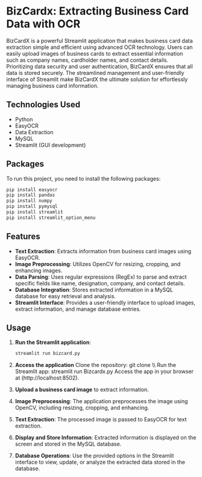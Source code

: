 # BizCardx: Extracting Business Card Data with OCR

BizCardX is a powerful Streamlit application that makes business card data extraction simple and efficient using advanced OCR technology. Users can easily upload images of business cards to extract essential information such as company names, cardholder names, and contact details. Prioritizing data security and user authentication, BizCardX ensures that all data is stored securely. The streamlined management and user-friendly interface of Streamlit make BizCardX the ultimate solution for effortlessly managing business card information.

## Technologies Used
- Python
- EasyOCR
- Data Extraction
- MySQL
- Streamlit (GUI development)

## Packages

To run this project, you need to install the following packages:

```sh
pip install easyocr
pip install pandas
pip install numpy
pip install pymysql
pip install streamlit
pip install streamlit_option_menu
```

## Features

- **Text Extraction**: Extracts information from business card images using EasyOCR.
- **Image Preprocessing**: Utilizes OpenCV for resizing, cropping, and enhancing images.
- **Data Parsing**: Uses regular expressions (RegEx) to parse and extract specific fields like name, designation, company, and contact details.
- **Database Integration**: Stores extracted information in a MySQL database for easy retrieval and analysis.
- **Streamlit Interface**: Provides a user-friendly interface to upload images, extract information, and manage database entries.

## Usage

1. **Run the Streamlit application**:

    ```sh
    streamlit run bizcard.py
    ```
    
2. **Access the application** Clone the repository: git clone \\\ Run the Streamlit app: streamlit run Bizcardx.py Access the app in your browser at (http://localhost:8502).

3. **Upload a business card image** to extract information.

4. **Image Preprocessing**: The application preprocesses the image using OpenCV, including resizing, cropping, and enhancing.

5. **Text Extraction**: The processed image is passed to EasyOCR for text extraction.

6. **Display and Store Information**: Extracted information is displayed on the screen and stored in the MySQL database.

7. **Database Operations**: Use the provided options in the Streamlit interface to view, update, or analyze the extracted data stored in the database.
